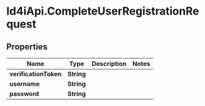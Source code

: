# Id4iApi.CompleteUserRegistrationRequest

## Properties
Name | Type | Description | Notes
------------ | ------------- | ------------- | -------------
**verificationToken** | **String** |  | 
**username** | **String** |  | 
**password** | **String** |  | 


